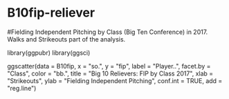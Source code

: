 # B10fip-reliever
#Fielding Independent Pitching by Class (Big Ten Conference) in 2017. Walks and Strikeouts part of the analysis.

library(ggpubr)
library(ggsci)

ggscatter(data = B10fip, x = "so.", y = "fip", label = "Player..", 
          facet.by = "Class", color = "bb.",
          title = "Big 10 Relievers: FIP by Class 2017", 
          xlab = "Strikeouts", ylab = "Fielding Independent Pitching", 
          conf.int = TRUE, add = "reg.line")
